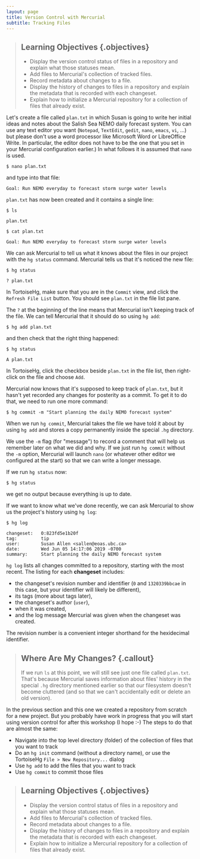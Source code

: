 ```yaml
---
layout: page
title: Version Control with Mercurial
subtitle: Tracking Files
---
```

> ## Learning Objectives {.objectives}
>
> * Display the version control status of files in a repository and explain what those statuses mean.
> * Add files to Mercurial's collection of tracked files.
> * Record metadata about changes to a file.
> * Display the history of changes to files in a repository and explain the metadata that is recorded with each changeset.
> * Explain how to initialize a Mercurial repository for a collection of files that already exist.

Let's create a file called `plan.txt` in which Susan is going to write her initial ideas and notes about the Salish Sea NEMO daily forecast system.
You can use any text editor you want
(`Notepad`, `TextEdit`, `gedit`, `nano`, `emacs`, `vi`, ...)
but please don't use a word processor like Microsoft Word or LibreOffice Write.
In particular,
the editor does not have to be the one that you set in your Mercurial configuration earlier.)
In what follows it is assumed that `nano` is used.

~~~ {.bash}
$ nano plan.txt
~~~

and type into that file:

~~~ {.output}
Goal: Run NEMO everyday to forecast storm surge water levels
~~~

`plan.txt` has now been created and it contains a single line:

~~~ {.bash}
$ ls
~~~
~~~ {.output}
plan.txt
~~~
~~~ {.bash}
$ cat plan.txt
~~~
~~~ {.output}
Goal: Run NEMO everyday to forecast storm surge water levels
~~~

We can ask Mercurial to tell us what it knows about the files in our project with the `hg status` command.
Mercurial tells us that it's noticed the new file:

~~~ {.bash}
$ hg status
~~~
~~~ {.output}
? plan.txt
~~~

In TortoiseHg,
make sure that you are in the `Commit` view,
and click the `Refresh File List` button.
You should see `plan.txt` in the file list pane.

The `?` at the beginning of the line means that Mercurial isn't keeping track of the file.
We can tell Mercurial that it should do so using `hg add`:

~~~ {.bash}
$ hg add plan.txt
~~~

and then check that the right thing happened:

~~~ {.bash}
$ hg status
~~~
~~~ {.output}
A plan.txt
~~~

In TortoiseHg,
click the checkbox beside `plan.txt` in the file list,
then right-click on the file and choose `Add`.

Mercurial now knows that it's supposed to keep track of `plan.txt`,
but it hasn't yet recorded any changes for posterity as a commit.
To get it to do that,
we need to run one more command:

~~~ {.bash}
$ hg commit -m "Start planning the daily NEMO forecast system"
~~~

When we run `hg commit`,
Mercurial takes the file we have told it about by using `hg add` and stores a copy permanently inside the special `.hg` directory.

We use the `-m` flag (for "message") to record a comment that will help us remember later on what we did and why.
If we just run `hg commit` without the `-m` option,
Mercurial will launch `nano`
(or whatever other editor we configured at the start)
so that we can write a longer message.

If we run `hg status` now:

~~~ {.bash}
$ hg status
~~~

we get no output because everything is up to date.

If we want to know what we've done recently,
we can ask Mercurial to show us the project's history using `hg log`:

~~~ {.bash}
$ hg log
~~~
~~~ {.output}
changeset:   0:823fd5e1b20f
tag:         tip
user:        Susan Allen <sallen@eoas.ubc.ca>
date:        Wed Jun 05 14:17:06 2019 -0700
summary:     Start planning the daily NEMO forecast system
~~~

`hg log` lists all changes committed to a repository,
starting with the most recent.
The listing for each **changeset** includes:

* the changeset's revision number and identifier
  (`0` and `1320339bbcae` in this case,
  but your identifier will likely be different),
* its tags
  (more about tags later),
* the changeset's author (`user`),
* when it was created,
* and the log message Mercurial was given when the changeset was created.

The revision number is a convenient integer shorthand for the hexidecimal
identifier.

> ## Where Are My Changes? {.callout}
>
> If we run `ls` at this point,
> we will still see just one file called `plan.txt`.
> That's because Mercurial saves information about files' history in the special `.hg` directory mentioned earlier so that our filesystem doesn't become cluttered
> (and so that we can't accidentally edit or delete an old version).

In the previous section and this one we created a repository from scratch for a new project.
But you probably have work in progress that you will start using version control for after this workshop (I hope :-)
The steps to do that are almost the same:

* Navigate into the top level directory (folder) of the collection of files that you want to track
* Do an `hg init` command (without a directory name), or use the TortoiseHg `File > New Repository...` dialog
* Use `hg add` to add the files that you want to track
* Use `hg commit` to commit those files


> ## Learning Objectives {.objectives}
>
> * Display the version control status of files in a repository and explain what those statuses mean.
> * Add files to Mercurial's collection of tracked files.
> * Record metadata about changes to a file.
> * Display the history of changes to files in a repository and explain the metadata that is recorded with each changeset.
> * Explain how to initialize a Mercurial repository for a collection of files that already exist.
